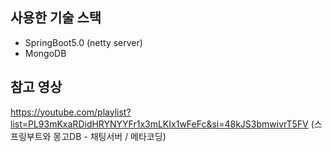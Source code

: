 ## 사용한 기술 스택
- SpringBoot5.0 (netty server)
- MongoDB

## 참고 영상
https://youtube.com/playlist?list=PL93mKxaRDidHRYNYYFr1x3mLKIx1wFeFc&si=48kJS3bmwivrT5FV
(스프링부트와 몽고DB - 채팅서버 / 메타코딩)
